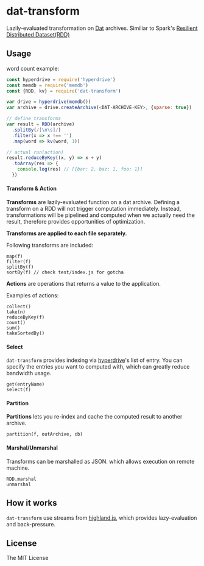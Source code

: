 # dat-transform

Lazily-evaluated transformation on [Dat](http://dat-data.com/) archives.
Similiar to Spark's [Resilient Distributed Dataset(RDD)](https://amplab.cs.berkeley.edu/wp-content/uploads/2012/01/nsdi_spark.pdf)

## Usage

word count example:

```js
const hyperdrive = require('hyperdrive')
const memdb = require('memdb')
const {RDD, kv} = require('dat-transform')

var drive = hyperdrive(memdb())
var archive = drive.createArchive(<DAT-ARCHIVE-KEY>, {sparse: true})

// define transforms
var result = RDD(archive)
  .splitBy(/[\n\s]/)
  .filter(x => x !== '')
  .map(word => kv(word, 1))

// actual run(action)
result.reduceByKey((x, y) => x + y)
  .toArray(res => {
    console.log(res) // [{bar: 2, baz: 1, foo: 1}]
  })
```

#### Transform & Action

**Transforms** are lazily-evaluated function on a dat archive.
Defining a transform on a RDD will not trigger computation immediately.
Instead, transformations will be pipelined and computed when we actually need the result, therefore provides opportunities of optimization.

**Transforms are applied to each file separately.**

Following transforms are included:

```
map(f)
filter(f)
splitBy(f)
sortBy(f) // check test/index.js for gotcha
```

**Actions** are operations that returns a value to the application.

Examples of actions:

```
collect()
take(n)
reduceByKey(f)
count()
sum()
takeSortedBy()
```

#### Select

`dat-transform` provides indexing via [hyperdrive](https://github.com/mafintosh/hyperdrive)'s list of entry.
You can specify the entries you want to computed with, which can greatly reduce bandwidth usage.

```
get(entryName)
select(f)
```

#### Partition

**Partitions** lets you re-index and cache the computed result to another archive.

```
partition(f, outArchive, cb)
```

#### Marshal/Unmarshal

Transforms can be marshalled as JSON. which allows execution on remote machine.

```
RDD.marshal
unmarshal
```

## How it works

`dat-transform` use streams from [highland.js](http://highlandjs.org/), which provides lazy-evaluation and back-pressure.

## License

The MIT License
